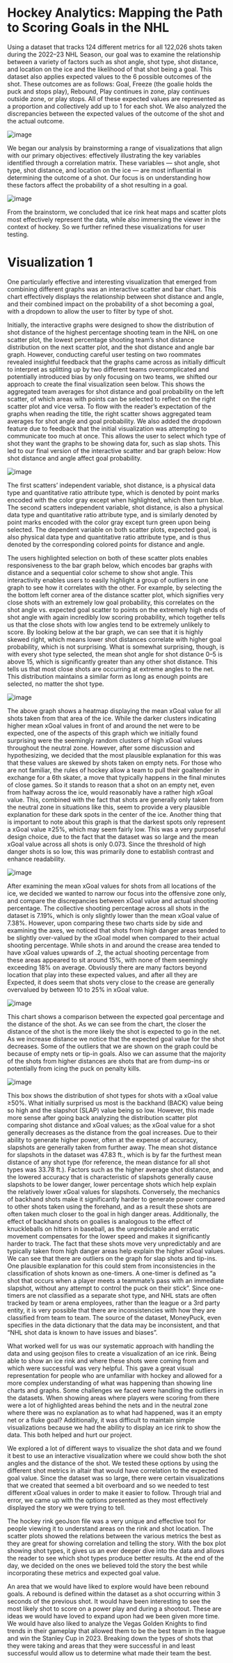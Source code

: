 # Hockey Analytics: Mapping the Path to Scoring Goals in the NHL

Using a dataset that tracks 124 different metrics for all 122,026 shots taken during the 2022–23 NHL Season, our goal was to examine the relationship between a variety of factors such as shot angle, shot type, shot distance, and location on the ice and the likelihood of that shot being a goal. This dataset also applies expected values to the 6 possible outcomes of the shot. These outcomes are as follows: Goal, Freeze (the goalie holds the puck and stops play), Rebound, Play continues in zone, play continues outside zone, or play stops. All of these expected values are represented as a proportion and collectively add up to 1 for each shot. We also analyzed the discrepancies between the expected values of the outcome of the shot and the actual outcome.

![image](https://github.com/user-attachments/assets/59806f41-29ff-4fb6-a048-dec40fc4f23f)

We began our analysis by brainstorming a range of visualizations that align with our primary objectives: effectively illustrating the key variables identified through a correlation matrix. These variables — shot angle, shot type, shot distance, and location on the ice — are most influential in determining the outcome of a shot. Our focus is on understanding how these factors affect the probability of a shot resulting in a goal.

![image](https://github.com/user-attachments/assets/69140b96-fd89-4f90-8419-0d97d722f428)

From the brainstorm, we concluded that ice rink heat maps and scatter plots most effectively represent the data, while also immersing the viewer in the context of hockey. So we further refined these visualizations for user testing.

# Visualization 1

One particularly effective and interesting visualization that emerged from combining different graphs was an interactive scatter and bar chart. This chart effectively displays the relationship between shot distance and angle, and their combined impact on the probability of a shot becoming a goal, with a dropdown to allow the user to filter by type of shot.

Initially, the interactive graphs were designed to show the distribution of shot distance of the highest percentage shooting team in the NHL on one scatter plot, the lowest percentage shooting team’s shot distance distribution on the next scatter plot, and the shot distance and angle bar graph. However, conducting careful user testing on two roommates revealed insightful feedback that the graphs came across as initially difficult to interpret as splitting up by two different teams overcomplicated and potentially introduced bias by only focusing on two teams, we shifted our approach to create the final visualization seen below. This shows the aggregated team averages for shot distance and goal probability on the left scatter, of which areas with points can be selected to reflect on the right scatter plot and vice versa. To flow with the reader’s expectation of the graphs when reading the title, the right scatter shows aggregated team averages for shot angle and goal probability. We also added the dropdown feature due to feedback that the initial visualization was attempting to communicate too much at once. This allows the user to select which type of shot they want the graphs to be showing data for, such as slap shots. This led to our final version of the interactive scatter and bar graph below: How shot distance and angle affect goal probability.

![image](https://github.com/user-attachments/assets/685b98df-462f-4c44-b723-766f6120c041)

The first scatters’ independent variable, shot distance, is a physical data type and quantitative ratio attribute type, which is denoted by point marks encoded with the color gray except when highlighted, which then turn blue. The second scatters independent variable, shot distance, is also a physical data type and quantitative ratio attribute type, and is similarly denoted by point marks encoded with the color gray except turn green upon being selected. The dependent variable on both scatter plots, expected goal, is also physical data type and quantitative ratio attribute type, and is thus denoted by the corresponding colored points for distance and angle.

The users highlighted selection on both of these scatter plots enables responsiveness to the bar graph below, which encodes bar graphs with distance and a sequential color scheme to show shot angle. This interactivity enables users to easily highlight a group of outliers in one graph to see how it correlates with the other. For example, by selecting the the bottom left corner area of the distance scatter plot, which signifies very close shots with an extremely low goal probability, this correlates on the shot angle vs. expected goal scatter to points on the extremely high ends of shot angle with again incredibly low scoring probability, which together tells us that the close shots with low angles tend to be extremely unlikely to score. By looking below at the bar graph, we can see that it is highly skewed right, which means lower shot distances correlate with higher goal probability, which is not surprising. What is somewhat surprising, though, is with every shot type selected, the mean shot angle for shot distance 0–5 is above 15, which is significantly greater than any other shot distance. This tells us that most close shots are occurring at extreme angles to the net. This distribution maintains a similar form as long as enough points are selected, no matter the shot type.

![image](https://github.com/user-attachments/assets/9ce882eb-db3f-4757-8b41-77e24a275d0f)

The above graph shows a heatmap displaying the mean xGoal value for all shots taken from that area of the ice. While the darker clusters indicating higher mean xGoal values in front of and around the net were to be expected, one of the aspects of this graph which we initially found surprising were the seemingly random clusters of high xGoal values throughout the neutral zone. However, after some discussion and hypothesizing, we decided that the most plausible explanation for this was that these values are skewed by shots taken on empty nets. For those who are not familiar, the rules of hockey allow a team to pull their goaltender in exchange for a 6th skater, a move that typically happens in the final minutes of close games. So it stands to reason that a shot on an empty net, even from halfway across the ice, would reasonably have a rather high xGoal value. This, combined with the fact that shots are generally only taken from the neutral zone in situations like this, seem to provide a very plausible explanation for these dark spots in the center of the ice. Another thing that is important to note about this graph is that the darkest spots only represent a xGoal value ≥25%, which may seem fairly low. This was a very purposeful design choice, due to the fact that the dataset was so large and the mean xGoal value across all shots is only 0.073. Since the threshold of high danger shots is so low, this was primarily done to establish contrast and enhance readability.

![image](https://github.com/user-attachments/assets/c59e912f-3d5f-4e50-a958-5c6218cda0a7)

After examining the mean xGoal values for shots from all locations of the ice, we decided we wanted to narrow our focus into the offensive zone only, and compare the discrepancies between xGoal value and actual shooting percentage. The collective shooting percentage across all shots in the dataset is 7.19%, which is only slightly lower than the mean xGoal value of 7.38%. However, upon comparing these two charts side by side and examining the axes, we noticed that shots from high danger areas tended to be slightly over-valued by the xGoal model when compared to their actual shooting percentage. While shots in and around the crease area tended to have xGoal values upwards of .2, the actual shooting percentage from these areas appeared to sit around 15%, with none of them seemingly exceeding 18% on average. Obviously there are many factors beyond location that play into these expected values, and after all they are Expected, it does seem that shots very close to the crease are generally overvalued by between 10 to 25% in xGoal value.

![image](https://github.com/user-attachments/assets/42111213-a2e4-48ef-a3ec-0b3c8e0007a0)

This chart shows a comparison between the expected goal percentage and the distance of the shot. As we can see from the chart, the closer the distance of the shot is the more likely the shot is expected to go in the net. As we increase distance we notice that the expected goal value for the shot decreases. Some of the outliers that we are shown on the graph could be because of empty nets or tip-in goals. Also we can assume that the majority of the shots from higher distances are shots that are from dump-ins or potentially from icing the puck on penalty kills.

![image](https://github.com/user-attachments/assets/e43457c0-3cb4-42fb-86fe-ed2758d1db7b)

This box shows the distribution of shot types for shots with a xGoal value ≥50%. What initially surprised us most is the backhand (BACK) value being so high and the slapshot (SLAP) value being so low. However, this made more sense after going back analyzing the distribution scatter plot comparing shot distance and xGoal values; as the xGoal value for a shot generally decreases as the distance from the goal increases. Due to their ability to generate higher power, often at the expense of accuracy, slapshots are generally taken from further away. The mean shot distance for slapshots in the dataset was 47.83 ft., which is by far the furthest mean distance of any shot type (for reference, the mean distance for all shot types was 33.78 ft.). Factors such as the higher average shot distance, and the lowered accuracy that is characteristic of slapshots generally cause slapshots to be lower danger, lower percentage shots which help explain the relatively lower xGoal values for slapshots. Conversely, the mechanics of backhand shots make it significantly harder to generate power compared to other shots taken using the forehand, and as a result these shots are often taken much closer to the goal in high danger areas. Additionally, the effect of backhand shots on goalies is analogous to the effect of knuckleballs on hitters in baseball, as the unpredictable and erratic movement compensates for the lower speed and makes it significantly harder to track. The fact that these shots move very unpredictably and are typically taken from high danger areas help explain the higher xGoal values. We can see that there are outliers on the graph for slap shots and tip-ins. One plausible explanation for this could stem from inconsistencies in the classification of shots known as one-timers. A one-timer is defined as “a shot that occurs when a player meets a teammate’s pass with an immediate slapshot, without any attempt to control the puck on their stick”. Since one-timers are not classified as a separate shot type, and NHL stats are often tracked by team or arena employees, rather than the league or a 3rd party entity, it is very possible that there are inconsistencies with how they are classified from team to team. The source of the dataset, MoneyPuck, even specifies in the data dictionary that the data may be inconsistent, and that “NHL shot data is known to have issues and biases”.

What worked well for us was our systematic approach with handling the data and using geojson files to create a visualization of an ice rink. Being able to show an ice rink and where these shots were coming from and which were successful was very helpful. This gave a great visual representation for people who are unfamiliar with hockey and allowed for a more complex understanding of what was happening than showing line charts and graphs. Some challenges we faced were handling the outliers in the datasets. When showing areas where players were scoring from there were a lot of highlighted areas behind the nets and in the neutral zone where there was no explanation as to what had happened, was it an empty net or a fluke goal? Additionally, it was difficult to maintain simple visualizations because we had the ability to display an ice rink to show the data. This both helped and hurt our project.

We explored a lot of different ways to visualize the shot data and we found it best to use an interactive visualization where we could show both the shot angles and the distance of the shot. We tested these options by using the different shot metrics in altair that would have correlation to the expected goal value. Since the dataset was so large, there were certain visualizations that we created that seemed a bit overboard and so we needed to test different xGoal values in order to make it easier to follow. Through trial and error, we came up with the options presented as they most effectively displayed the story we were trying to tell.

The hockey rink geoJson file was a very unique and effective tool for people viewing it to understand areas on the rink and shot location. The scatter plots showed the relations between the various metrics the best as they are great for showing correlation and telling the story. With the box plot showing shot types, it gives us an ever deeper dive into the data and allows the reader to see which shot types produce better results. At the end of the day, we decided on the ones we believed told the story the best while incorporating these metrics and expected goal value.

An area that we would have liked to explore would have been rebound goals. A rebound is defined within the dataset as a shot occurring within 3 seconds of the previous shot. It would have been interesting to see the most likely shot to score on a power play and during a shootout. These are ideas we would have loved to expand upon had we been given more time. We would have also liked to analyze the Vegas Golden Knights to find trends in their gameplay that allowed them to be the best team in the league and win the Stanley Cup in 2023. Breaking down the types of shots that they were taking and areas that they were successful in and least successful would allow us to determine what made their team the best.
